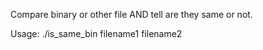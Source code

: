 Compare binary or other file AND tell are they same or not.

Usage: ./is_same_bin filename1 filename2

